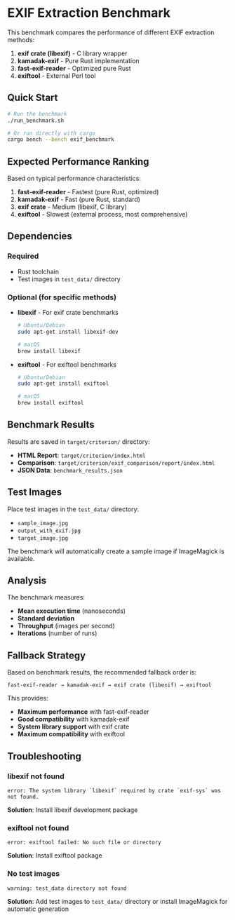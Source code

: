 # EXIF Extraction Benchmark

This benchmark compares the performance of different EXIF extraction methods:

1. **exif crate (libexif)** - C library wrapper
2. **kamadak-exif** - Pure Rust implementation  
3. **fast-exif-reader** - Optimized pure Rust
4. **exiftool** - External Perl tool

## Quick Start

```bash
# Run the benchmark
./run_benchmark.sh

# Or run directly with cargo
cargo bench --bench exif_benchmark
```

## Expected Performance Ranking

Based on typical performance characteristics:

1. **fast-exif-reader** - Fastest (pure Rust, optimized)
2. **kamadak-exif** - Fast (pure Rust, standard)
3. **exif crate** - Medium (libexif, C library)
4. **exiftool** - Slowest (external process, most comprehensive)

## Dependencies

### Required
- Rust toolchain
- Test images in `test_data/` directory

### Optional (for specific methods)
- **libexif** - For exif crate benchmarks
  ```bash
  # Ubuntu/Debian
  sudo apt-get install libexif-dev
  
  # macOS
  brew install libexif
  ```

- **exiftool** - For exiftool benchmarks
  ```bash
  # Ubuntu/Debian
  sudo apt-get install exiftool
  
  # macOS
  brew install exiftool
  ```

## Benchmark Results

Results are saved in `target/criterion/` directory:
- **HTML Report**: `target/criterion/index.html`
- **Comparison**: `target/criterion/exif_comparison/report/index.html`
- **JSON Data**: `benchmark_results.json`

## Test Images

Place test images in the `test_data/` directory:
- `sample_image.jpg`
- `output_with_exif.jpg`
- `target_image.jpg`

The benchmark will automatically create a sample image if ImageMagick is available.

## Analysis

The benchmark measures:
- **Mean execution time** (nanoseconds)
- **Standard deviation**
- **Throughput** (images per second)
- **Iterations** (number of runs)

## Fallback Strategy

Based on benchmark results, the recommended fallback order is:

```
fast-exif-reader → kamadak-exif → exif crate (libexif) → exiftool
```

This provides:
- **Maximum performance** with fast-exif-reader
- **Good compatibility** with kamadak-exif
- **System library support** with exif crate
- **Maximum compatibility** with exiftool

## Troubleshooting

### libexif not found
```
error: The system library `libexif` required by crate `exif-sys` was not found.
```
**Solution**: Install libexif development package

### exiftool not found
```
error: exiftool failed: No such file or directory
```
**Solution**: Install exiftool package

### No test images
```
warning: test_data directory not found
```
**Solution**: Add test images to `test_data/` directory or install ImageMagick for automatic generation
